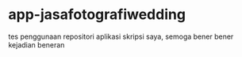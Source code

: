 # app-jasafotografiwedding
tes penggunaan repositori aplikasi skripsi saya, semoga bener bener kejadian beneran
